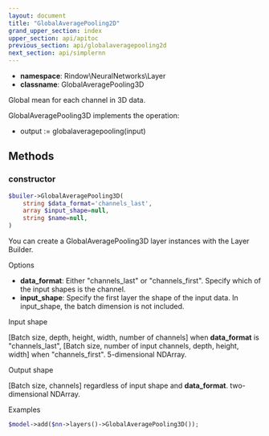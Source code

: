 ```yaml
---
layout: document
title: "GlobalAveragePooling2D"
grand_upper_section: index
upper_section: api/apitoc
previous_section: api/globalaveragepooling2d
next_section: api/simplernn
---
```


- **namespace**: Rindow\NeuralNetworks\Layer
- **classname**: GlobalAveragePooling3D

Global mean for each channel in 3D data.

GlobalAveragePooling3D implements the operation:

- output := globalaveragepooling(input)


Methods
-------

### constructor
```php
$builer->GlobalAveragePooling3D(
    string $data_format='channels_last',
    array $input_shape=null,
    string $name=null,
)
```
You can create a GlobalAveragePooling3D layer instances with the Layer Builder.

Options

- **data_format**: Either "channels_last" or "channels_first". Specify which of the input shapes is the channel.
- **input_shape**: Specify the first layer the shape of the input data. In input_shape, the batch dimension is not included.

Input shape

[Batch size, depth, height, width, number of channels] when **data_format** is "channels_last", [Batch size, number of input channels,  depth, height, width] when "channels_first".
 5-dimensional NDArray.


Output shape

[Batch size, channels] regardless of input shape and **data_format**.
 two-dimensional NDArray.

Examples

```php
$model->add($nn->layers()->GlobalAveragePooling3D());
```
